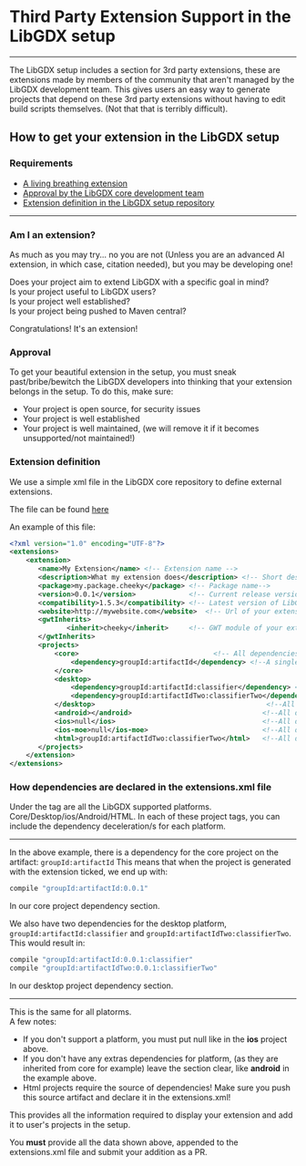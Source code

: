 # Third Party Extension Support in the LibGDX setup
---
  
  
The LibGDX setup includes a section for 3rd party extensions, these are extensions made by members of the community that aren't managed by the LibGDX development team.  This gives users an easy way to generate projects that depend on these 3rd party extensions without having to edit build scripts themselves. (Not that that is terribly difficult). 

## How to get your extension in the LibGDX setup
### Requirements
* [A living breathing extension](#am-i-an-extension)
* [Approval by the LibGDX core development team](#approval)
* [Extension definition in the LibGDX setup repository](#extension-definition)
  
----
  
### Am I an extension?
As much as you may try... no you are not (Unless you are an advanced AI extension, in which case, citation needed), but you may be developing one! 

Does your project aim to extend LibGDX with a specific goal in mind?  
Is your project useful to LibGDX users?  
Is your project well established?  
Is your project being pushed to Maven central?  

Congratulations! It's an extension!

 
### Approval
To get your beautiful extension in the setup, you must sneak past/bribe/bewitch the LibGDX developers into thinking that your extension belongs in the setup. To do this, make sure:

* Your project is open source, for security issues
* Your project is well established
* Your project is well maintained, (we will remove it if it becomes unsupported/not maintained!)

### Extension definition
We use a simple xml file in the LibGDX core repository to define external extensions.  

The file can be found [here](https://github.com/libgdx/libgdx/blob/master/extensions/gdx-setup/src/com/badlogic/gdx/setup/data/extensions.xml)

An example of this file:
```xml
<?xml version="1.0" encoding="UTF-8"?>
<extensions>
    <extension>
       <name>My Extension</name> <!-- Extension name -->
       <description>What my extension does</description> <!-- Short description of your extension-->
       <package>my.package.cheeky</package> <!-- Package name-->
       <version>0.0.1</version>             <!-- Current release version of your extension-->
       <compatibility>1.5.3</compatibility> <!-- Latest version of LibGDX your extension is compatible with-->
       <website>http://mywebsite.com</website>  <!-- Url of your extension, either your extension website/github-->
       <gwtInherits>
              <inherit>cheeky</inherit>     <!-- GWT module of your extension, for the HTML project -->
       </gwtInherits>
       <projects>
           <core>                                 <!-- All dependencies for the core project-->
               <dependency>groupId:artifactId</dependency> <!--A single dependency-->
           </core>
           <desktop>
               <dependency>groupId:artifactId:classifier</dependency> <!--Multiple dependencies -->
               <dependency>groupId:artifactIdTwo:classifierTwo</dependency> <!--Multiple dependencies -->
           </desktop>                                          <!--All dependencies for the desktop project-->
           <android></android>                                <!--All dependencies for the android project-->
           <ios>null</ios>                                    <!--All dependencies for the ios project-->
           <ios-moe>null</ios-moe>                            <!--All dependencies for the ios-moe project-->
           <html>groupId:artifactIdTwo:classifierTwo</html>   <!--All dependencies for the html project-->
       </projects>
    </extension>
</extensions>
```  

### How dependencies are declared in the extensions.xml file
Under the <projects> tag are all the LibGDX supported platforms. Core/Desktop/ios/Android/HTML.  In each of these project tags, you can include the dependency deceleration/s for each platform.  

----
In the above example, there is a dependency for the core project on the artifact: `groupId:artifactId`
This means that when the project is generated with the extension ticked, we end up with:
```groovy
compile "groupId:artifactId:0.0.1"
```
In our core project dependency section.  

We also have two dependencies for the desktop platform, `groupId:artifactId:classifier` and `groupId:artifactIdTwo:classifierTwo`.
This would result in:
```groovy
compile "groupId:artifactId:0.0.1:classifier"
compile "groupId:artifactIdTwo:0.0.1:classifierTwo"
```
In our desktop project dependency section.  

---

This is the same for all platorms.  
A few notes:

* If you don't support a platform, you must put null like in the __ios__ project above.
* If you don't have any extras dependencies for platform, (as they are inherited from core for example) leave the section clear, like __android__ in the example above.
* Html projects require the source of dependencies! Make sure you push this source artifact and declare it in the extensions.xml!

This provides all the information required to display your extension and add it to user's projects in the setup.  


You __must__ provide all the data shown above, appended to the extensions.xml file and submit your addition as a PR.




